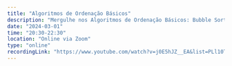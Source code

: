 ```yaml
---
title: "Algoritmos de Ordenação Básicos"
description: "Mergulhe nos Algoritmos de Ordenação Básicos: Bubble Sort, Selection Sort e Insertion Sort. Entenda seus conceitos, funcionamento e como utilizá-los para ordenar dados de forma simples e eficiente!"
date: "2024-03-01"
time: "20:30-22:30"
location: "Online via Zoom"
type: "online"
recordingLink: "https://www.youtube.com/watch?v=j0E5hJZ__EA&list=PLl10TyPY67Jgbh4QdRlRKr-7PjB9i5hWg"
---
```

